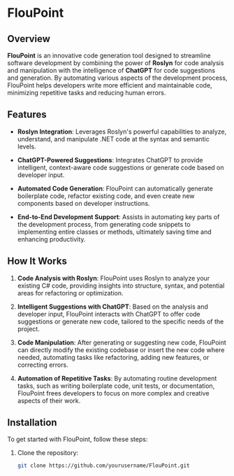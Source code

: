# FlouPoint

## Overview

**FlouPoint** is an innovative code generation tool designed to streamline software development by combining the power of **Roslyn** for code analysis and manipulation with the intelligence of **ChatGPT** for code suggestions and generation. By automating various aspects of the development process, FlouPoint helps developers write more efficient and maintainable code, minimizing repetitive tasks and reducing human errors.

## Features

- **Roslyn Integration**: Leverages Roslyn's powerful capabilities to analyze, understand, and manipulate .NET code at the syntax and semantic levels.
  
- **ChatGPT-Powered Suggestions**: Integrates ChatGPT to provide intelligent, context-aware code suggestions or generate code based on developer input.
  
- **Automated Code Generation**: FlouPoint can automatically generate boilerplate code, refactor existing code, and even create new components based on developer instructions.
  
- **End-to-End Development Support**: Assists in automating key parts of the development process, from generating code snippets to implementing entire classes or methods, ultimately saving time and enhancing productivity.

## How It Works

1. **Code Analysis with Roslyn**: FlouPoint uses Roslyn to analyze your existing C# code, providing insights into structure, syntax, and potential areas for refactoring or optimization.
   
2. **Intelligent Suggestions with ChatGPT**: Based on the analysis and developer input, FlouPoint interacts with ChatGPT to offer code suggestions or generate new code, tailored to the specific needs of the project.
   
3. **Code Manipulation**: After generating or suggesting new code, FlouPoint can directly modify the existing codebase or insert the new code where needed, automating tasks like refactoring, adding new features, or correcting errors.

4. **Automation of Repetitive Tasks**: By automating routine development tasks, such as writing boilerplate code, unit tests, or documentation, FlouPoint frees developers to focus on more complex and creative aspects of their work.

## Installation

To get started with FlouPoint, follow these steps:

1. Clone the repository:
   ```bash
   git clone https://github.com/yourusername/FlouPoint.git
